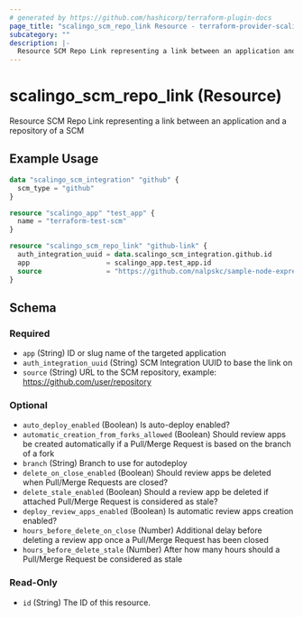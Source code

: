 ```yaml
---
# generated by https://github.com/hashicorp/terraform-plugin-docs
page_title: "scalingo_scm_repo_link Resource - terraform-provider-scalingo"
subcategory: ""
description: |-
  Resource SCM Repo Link representing a link between an application and a repository of a SCM
---
```


# scalingo_scm_repo_link (Resource)

Resource SCM Repo Link representing a link between an application and a repository of a SCM

## Example Usage

```terraform
data "scalingo_scm_integration" "github" {
  scm_type = "github"
}

resource "scalingo_app" "test_app" {
  name = "terraform-test-scm"
}

resource "scalingo_scm_repo_link" "github-link" {
  auth_integration_uuid = data.scalingo_scm_integration.github.id
  app                   = scalingo_app.test_app.id
  source                = "https://github.com/nalpskc/sample-node-express"
}
```

<!-- schema generated by tfplugindocs -->
## Schema

### Required

- `app` (String) ID or slug name of the targeted application
- `auth_integration_uuid` (String) SCM Integration UUID to base the link on
- `source` (String) URL to the SCM repository, example: https://github.com/user/repository

### Optional

- `auto_deploy_enabled` (Boolean) Is auto-deploy enabled?
- `automatic_creation_from_forks_allowed` (Boolean) Should review apps be created automatically if a Pull/Merge Request is based on the branch of a fork
- `branch` (String) Branch to use for autodeploy
- `delete_on_close_enabled` (Boolean) Should review apps be deleted when Pull/Merge Requests are closed?
- `delete_stale_enabled` (Boolean) Should a review app be deleted if attached Pull/Merge Request is considered as stale?
- `deploy_review_apps_enabled` (Boolean) Is automatic review apps creation enabled?
- `hours_before_delete_on_close` (Number) Additional delay before deleting a review app once a Pull/Merge Request has been closed
- `hours_before_delete_stale` (Number) After how many hours should a Pull/Merge Request be considered as stale

### Read-Only

- `id` (String) The ID of this resource.
